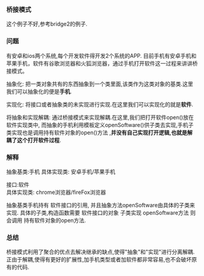 ### 桥接模式
这个例子不好,参考bridge2的例子.

### 问题
有安卓和ios两个系统,每个开发软件得开发2个系统的APP.
目前手机有安卓手机和苹果手机，软件有谷歌浏览器和火狐浏览器，通过手机打开软件这一过程来讲讲桥接模式。

抽象化: 把一类对象共有的东西抽象到一个类里面,该类作为这类对象的基类.这里我们可以抽象化的便是**手机**.

实现化: 将接口或者抽象类的未实现进行实现.在这里我们可以实现化的就是**软件**.

将抽象和实现解耦: 通过桥接模式来实现解耦.在这里,我们把打开软件open()放在软件实现类中,
而抽象的手机利用模板定义openSoftware()供子类去实现,手机子类实现也是调用持有软件对象的open()方法
,**并没有自己实现打开逻辑,也就是解耦了这个打开软件过程**.



### 解释
抽象基类:手机
具体实现类: 安卓手机/苹果手机

接口:软件  
具体实现类: chrome浏览器/fireFox浏览器

抽象基类手机持有 软件接口的引用, 并且抽象方法openSoftware由具体的子类来实现.
具体的子类,构造函数需要 软件接口的对象
子类实现 openSoftware方法 则会调用 持有软件对象的open方法.


### 总结
桥接模式利用了聚合的优点去解决继承的缺点,使得"抽象"和"实现"进行分离解耦.
正由于解耦,使得有更好的扩展性,加手机类型或者加软件都非常容易,也不会破坏原有的代码.

